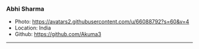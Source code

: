 ### Abhi Sharma

- Photo: https://avatars2.githubusercontent.com/u/66088792?s=60&v=4
- Location: India
- Github: https://github.com/Akuma3

***
